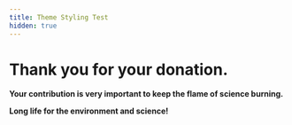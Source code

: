 ```yaml
---
title: Theme Styling Test
hidden: true
---
```


# __Thank you for your donation.__

__Your contribution is very important to keep the flame of science burning.__

__Long life for the environment and science!__